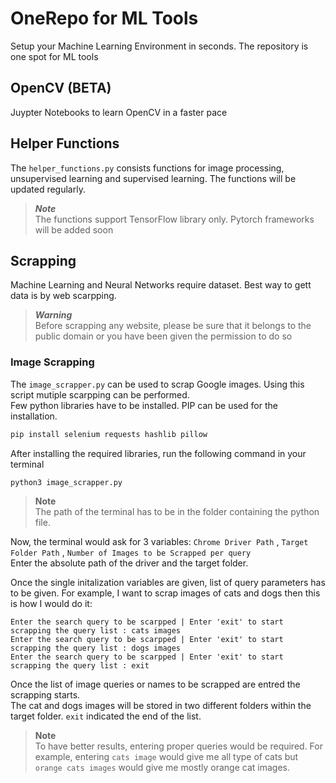 # OneRepo for ML Tools
Setup your Machine Learning Environment in seconds. The repository is one spot for ML tools

## OpenCV (BETA)
Juypter Notebooks to learn OpenCV in a faster pace

## Helper Functions
The `helper_functions.py` consists functions for image processing, unsupervised learning and supervised learning. The functions will be updated regularly.   
> ***Note***  
> The functions support TensorFlow library only. Pytorch frameworks will be added soon

## Scrapping
Machine Learning and Neural Networks require dataset. Best way to gett data is by web scarpping.
> ***Warning***  
Before scrapping any website, please be sure that it belongs to the public domain or you have been given the permission to do so

### Image Scrapping
The `image_scrapper.py` can be used to scrap Google images. Using this script mutiple scarpping can be performed.  
Few python libraries have to be installed. PIP can be used for the installation.

```bash
pip install selenium requests hashlib pillow
```

After installing the required libraries, run the following command in your terminal 

```bash 
python3 image_scrapper.py
```   

> **Note**    
> The path of the terminal has to be in the folder containing the python file.

Now, the terminal would ask for 3 variables: `Chrome Driver Path` , `Target Folder Path` , `Number of Images to be Scrapped per query`  
Enter the absolute path of the driver and the target folder. 

Once the single initalization variables are given, list of query parameters has to be given.
For example, I want to scrap images of cats and dogs then this is how I would do it:

```
Enter the search query to be scarpped | Enter 'exit' to start scrapping the query list : cats images
Enter the search query to be scarpped | Enter 'exit' to start scrapping the query list : dogs images 
Enter the search query to be scarpped | Enter 'exit' to start scrapping the query list : exit
```
Once the list of image queries or names to be scrapped are entred the scrapping starts.   
The cat and dogs images will be stored in two different folders within the target folder. `exit` indicated the end of the list.  

> **Note**  
> To have better results, entering proper queries would be required. For example, entering `cats image` would give me all type of cats but `orange cats images` would give me mostly orange cat images.
